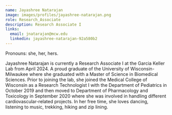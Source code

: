 ```yaml
---
name: Jayashree Natarajan
image: images/profiles/jayashree-natarajan.png
role: Research_Associate
description: Research Associate I
links:
  email: jnatarajan@mcw.edu
  linkedin: jayashree-natarajan-92a580b2
---
```


Pronouns: she, her, hers.

Jayashree Natarajan is currently a Research Associate I at the Garcia Keller Lab from April 2024. A proud graduate of the University of Wisconsin-Milwaukee where she graduated with a Master of Science in Biomedical Sciences. Prior to joining the lab, she joined the Medical College of Wisconsin as a Research Technologist I with the Department of Pediatrics in October 2019 and then moved to Department of Pharmacology and Toxicology in September 2020 where she was involved in handling different cardiovascular-related projects. In her free time, she loves dancing, listening to music, trekking, hiking and zip lining.